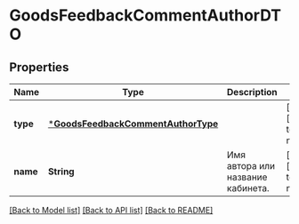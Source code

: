 # GoodsFeedbackCommentAuthorDTO


## Properties
Name | Type | Description | Notes
------------ | ------------- | ------------- | -------------
**type** | [***GoodsFeedbackCommentAuthorType**](GoodsFeedbackCommentAuthorType.md) |  | [optional] [default to nothing]
**name** | **String** | Имя автора или название кабинета. | [optional] [default to nothing]


[[Back to Model list]](../README.md#models) [[Back to API list]](../README.md#api-endpoints) [[Back to README]](../README.md)


